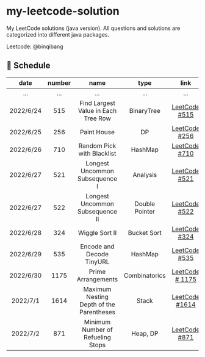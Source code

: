 # my-leetcode-solution

My LeetCode solutions (java version). All questions and solutions are categorized into different java packages.

Leetcode: @binqibang

## 📅 Schedule

| date      | number | name                                     | type           | link                                                                                     | difficulty | capable |
|:---------:|:------:|:----------------------------------------:|:--------------:|:----------------------------------------------------------------------------------------:|:----------:|:-------:|
| ...       | ...    | ...                                      | ...            | ...                                                                                      | ...        | ...     |
| 2022/6/24 | 515    | Find Largest Value in Each Tree Row      | BinaryTree     | [LeetCode #515](https://leetcode.cn/problems/find-largest-value-in-each-tree-row/)       | Medium     | ✔️      |
| 2022/6/25 | 256    | Paint House                              | DP             | [LeetCode #256](https://leetcode.cn/problems/JEj789/)                                    | Medium     | ❌       |
| 2022/6/26 | 710    | Random Pick with Blacklist               | HashMap        | [LeetCode #710](https://leetcode.cn/problems/random-pick-with-blacklist/)                | Hard       | ❌       |
| 2022/6/27 | 521    | Longest Uncommon Subsequence I           | Analysis       | [LeetCode #521](https://leetcode.cn/problems/longest-uncommon-subsequence-i/)            | Easy       | ✔️      |
| 2022/6/27 | 522    | Longest Uncommon Subsequence II          | Double Pointer | [LeetCode #522](https://leetcode.cn/problems/longest-uncommon-subsequence-ii/)           | Medium     | ❌       |
| 2022/6/28 | 324    | Wiggle Sort II                           | Bucket Sort    | [LeetCode #324](https://leetcode.cn/problems/wiggle-sort-ii/)                            | Medium     | ❌       |
| 2022/6/29 | 535    | Encode and Decode TinyURL                | HashMap        | [LeetCode #535](https://leetcode.cn/problems/encode-and-decode-tinyurl/)                 | Medium     | ✔️      |
| 2022/6/30 | 1175   | Prime Arrangements                       | Combinatorics  | [LeetCode # 1175](https://leetcode.cn/problems/prime-arrangements/)                      | Easy       | ✔️      |
| 2022/7/1  | 1614   | Maximum Nesting Depth of the Parentheses | Stack          | [LeetCode #1614](https://leetcode.cn/problems/maximum-nesting-depth-of-the-parentheses/) | Easy       | ✔️      |
| 2022/7/2  | 871    | Minimum Number of Refueling Stops        | Heap, DP       | [LeetCode #871](https://leetcode.cn/problems/minimum-number-of-refueling-stops/)         | Hard       | ❌       |


